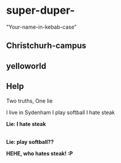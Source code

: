 # super-duper-
"Your-name-in-kebab-case"
## Christchurh-campus

## yelloworld

## Help

Two truths, One lie

I live in Sydenham
I play softball
I hate steak

<strong> Lie: I hate steak <strong>

<br> Lie: play softball??

HEHE, who hates steak! :P
